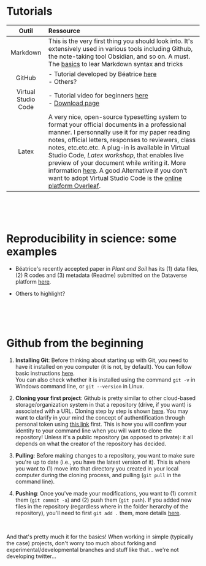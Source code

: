 # Tutorials

| Outil | Ressource|
|:---:|:-----------------|
|Markdown| This is the very first thing you should look into. It's extensively used in various tools including Github, the note-taking tool Obsidian, and so on. A must. The [basics](https://www.markdownguide.org/cheat-sheet) to lear Markdown syntax and tricks|
|GitHub|- Tutorial developed by Béatrice [here](https://osf.io/xjwrv/) <br> - Others?  
|Virtual Studio Code| - Tutorial video for beginners [here](https://code.visualstudio.com/docs/introvideos/basics) <br> - [Download page](https://code.visualstudio.com/download)|
|Latex| A very nice, open-source typesetting system to format your official documents in a professional manner. I personnally use it for my paper reading notes, official letters, responses to reviewers, class notes, etc.etc.etc. A plug-in is available in Virtual Studio Code, *Latex workshop*, that enables live preview of your document while writing it. More information [here](https://marketplace.visualstudio.com/items?itemName=James-Yu.latex-workshop). A good Alternative if you don't want to adopt Virtual Studio Code is the [online platform Overleaf](https://www.overleaf.com/).|

<br>
<br>
<br>

# Reproducibility in science: some examples

* Béatrice's recently accepted paper in *Plant and Soil* has its (1) data files, (2) R codes and (3) metadata (Readme) submitted on the Dataverse platform [here](https://doi.org/10.5683/SP3/QKNQ08). 

* Others to highlight?

<br>
<br>
<br>

# Github from the beginning

1. **Installing Git**: Before thinking about starting up with Git, you need to have it installed on you computer (it is not, by default). You can follow basic instructions [here](https://git-scm.com/book/en/v2/Getting-Started-Installing-Git). <br> You can also check whether it is installed using the command ``git -v`` in Windows command line, or ``git --version`` in Linux. <br>

2. **Cloning your first project**: Github is pretty similar to other cloud-based storage/organization system in that a repository (drive, if you want) is associated with a URL. Cloning step by step is shown [here](https://docs.github.com/en/repositories/creating-and-managing-repositories/cloning-a-repository). You may want to clarify in your mind the concept of authentification through personal token using [this link](https://docs.github.com/en/authentication/keeping-your-account-and-data-secure/managing-your-personal-access-tokens) first. This is how you will confirm your identity to your command line when you will want to clone the repository! Unless it's a public repository (as opposed to private): it all depends on what the creator of the repository has decided. <br>

3. **Pulling**: Before making changes to a repository, you want to make sure you're up to date (i.e., you have the latest version of it). This is where you want to (1) move into that directory you created in your local computer during the cloning process, and pulling (``git pull`` in the command line). <br>

4. **Pushing**: Once you've made your modifications, you want to (1) commit them (``git commit -a``) and (2) push them (``git push``). If you added new files in the repository (regardless where in the folder herarchy of the repository), you'll need to first ``git add .`` them, more details [here](https://github.com/git-guides/git-add).

<br>

And that's pretty much it for the basics! When working in simple (typically the case) projects, don't worry too much about forking and experimental/developmental branches and stuff like that... we're not developing twitter...